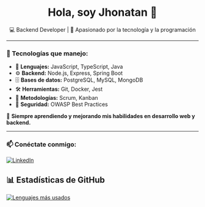 <h1 align="center">Hola, soy Jhonatan 👋</h1>

<p align="center">
  💻 Backend Developer | 🚀 Apasionado por la tecnología y la programación
</p>

---

### 🚀 Tecnologías que manejo:

- 🚀 **Lenguajes:** JavaScript, TypeScript, Java  
- ⚙️ **Backend:** Node.js, Express, Spring Boot  
- 🗄️ **Bases de datos:** PostgreSQL, MySQL, MongoDB  
- 🛠️ **Herramientas:** Git, Docker, Jest  
- 📌 **Metodologías:** Scrum, Kanban  
- 🔐 **Seguridad:** OWASP Best Practices  

🌱 **Siempre aprendiendo y mejorando mis habilidades en desarrollo web y backend.**


---

### 📫 Conéctate conmigo:
[![LinkedIn](https://img.shields.io/badge/LinkedIn-blue?logo=linkedin&logoColor=white)](https://www.linkedin.com/in/jhonatan-barja07b16/)

## 📊 Estadísticas de GitHub
[![Lenguajes más usados](https://github-readme-stats.vercel.app/api/top-langs/?username=jhonatan-barja07b16&layout=compact&theme=dark)](https://github.com/anuraghazra/github-readme-stats)



